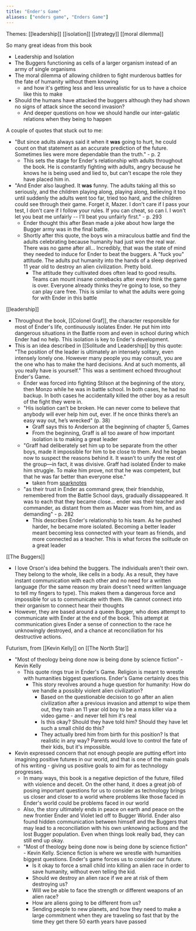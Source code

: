 ```yaml
---
title: "Ender's Game"
aliases: ["enders game", "Enders Game"]
---
```


Themes: [[leadership]] [[isolation]] [[strategy]] [[moral dilemma]]

So many great ideas from this book
- Leadership and Isolation
- The Buggers functioning as cells of a larger organism instead of an army of single organisms
- The moral dilemma of allowing children to fight murderous battles for the fate of humanity without them knowing 
    - and how it's getting less and less unrealistic for us to have a choice like this to make
- Should the humans have attacked the buggers although they had shown no signs of attack since the second invasion?
    - And deeper questions on how we should handle our inter-galatic relations when they being to happen


A couple of quotes that stuck out to me:

- "But since adults always said it when it __was__ going to hurt, he could count on that statement as an accurate prediction of the future. Sometimes lies were more dependable than the truth." - p. 2
    - This sets the stage for Ender's relationship with adults throughout the book. He is constantly fighting with adults, angry because he knows he is being used and lied to, but can't escape the role they have placed him in. 
- "And Ender also laughed. It __was__ funny. The adults taking all this so seriously, and the children playing along, playing along, believing it too until suddenly the adults went too far, tried too hard, and the children could see through their game. Forget it, Mazer. I don't care if I pass your test, I don't care if I follow your rules. If you can cheat, so can I. I won't let you beat me unfairly -- I'll beat you unfairly first." - p. 293
    - Ender thought this after Bean made a joke about how large the Bugger army was in the final battle. 
    - Shortly after this quote, the boys win a miraculous battle and find the adults celebrating because humanity had just won the real war. There was no game after all... Incredibly, that was the state of mind they needed to induce for Ender to beat the buggers. A "fuck you" attitude. The adults put humanity into the hands of a sleep deprived 11 year old to destroy an alien civilization. Pretty bold. 
        - The attitude they cultivated does often lead to good results. Teams can mount insane comebacks after every think the game is over. Everyone already thinks they're going to lose, so they can play care free. This is similar to what the adults were going for with Ender in this battle 


[[leadership]]
- Throughout the book, [[Colonel Graf]], the character responsible for most of Ender's life, continuously isolates Ender. He put him into dangerous situations in the Battle room and even in school during which Ender had no help. This isolation is key to Ender's development. 
- This is an idea described in [[Solitude and Leadership]] by this quote: "The position of the leader is ultimately an intensely solitary, even intensely lonely one. However many people you may consult, you are the one who has to make the hard decisions. And at such moments, all you really have is yourself." This was a sentiment echoed throughout Ender's Game. 
    - Ender was forced into fighting Stilson at the beginning of the story, then Monzo while he was in battle school. In both cases, he had no backup. In both cases he accidentally killed the other boy as a result of the fight they were in. 
    - "His isolation can’t be broken. He can never come to believe that anybody will ever help him out, ever. If he once thinks there’s an easy way out, he’s wrecked" (p. 38)
        - Graff says this to Anderson at the beginning of chapter 5, Games 
        - From the beginning, Graff is all too aware of how important isolation is to making a great leader
    - "Graff had deliberately set him up to be separate from the other boys, made it impossible for him to be close to them. And he began now to suspect the reasons behind it. It wasn’t to unify the rest of the group—in fact, it was divisive. Graff had isolated Ender to make him struggle. To make him prove, not that he was competent, but that he was far better than everyone else."
        - taken from [sparknotes](https://www.sparknotes.com/lit/endersgame/quotes/theme/isolation/)
    - "as their trust in Ender as command grew, their friendship, remembered from the Battle School days, gradually dissappeared. It was to each that they became close... ender was their teacher and commander, as distant from them as Mazer was from him, and as demanding" - p. 282
        - This describes Ender's relationship to his team. As he pushed harder, he became more isolated. Becoming a better leader meant becoming less connected with your team as friends, and more connected as a teacher. This is what forces the solitude on a great leader


[[The Buggers]]
- I love Orson's idea behind the buggers. The individuals aren't their own. They belong to the whole, like cells in a body. As a result, they have instant communication with each other and no need for a written language (for the same reason my brain doesn't need written language to tell my fingers to type). This makes them a dangerous force and impossible for us to communicate with them. We cannot connect into their organism to connect hear their thoughts
- However, they are based around a queen Bugger, who does attempt to communicate with Ender at the end of the book. This attempt at communication gives Ender a sense of connection to the race he unknowingly destroyed, and a chance at reconciliation for his destructive actions. 


Futurism, from [[Kevin Kelly]] on [[The North Star]]
- "Most of theology being done now is being done by science fiction" - Kevin Kelly
    - This quote rings true in Ender's Game. Religion is meant to wrestle with humanities biggest questions. Ender's Game certainly does this
        - This story revolves around a huge question for humanity: How do we handle a possibly violent alien civilization? 
            - Based on the questionable decision to go after an alien civilization after a previous invasion and attempt to wipe them out, they train an 11 year old boy to be a mass killer via a video game - and never tell him it's real 
            - Is this okay? Should they have told him? Should they have let such a small child do this? 
            - They actually bred him from birth for this position? Is that realistic in any way? Parents would love to control the fate of their kids, but it's impossible. 
- Kevin expressed concern that not enough people are putting effort into imagining positive futures in our world, and that is one of the main goals of his writing - giving us positive goals to aim for as technology progresses. 
    - In many ways, this book is a negative depiction of the future, filled with violence and deceit. On the other hand, it does a great job of posing important questions for us to consider as technology brings us closer and closer to a world where problems like those faced in Ender's world could be problems faced in our world
    - Also, the story ultimately ends in peace on earth and peace on the new frontier Ender and Violet led off to Bugger World. Ender also found hidden communication between himself and the Buggers that may lead to a reconciliation with his own unknowing actions and the lost Bugger population. Even when things look really bad, they can still end up okay. 
    - "Most of theology being done now is being done by science fiction" - Kevin Kelly. Science fiction is where we wrestle with humanities biggest questions. Ender's game forces us to consider our future. 
        - Is it okay to force a small child into killing an alien race in order to save humanity, without even telling the kid. 
        - Should we destroy an alien race if we are at risk of them destroying us? 
        - Will we be able to face the strength or different weapons of an alien race? 
        - How are aliens going to be different from us?  
        - Sending people to new planets, and how they need to make a large commitment when they are traveling so fast that by the time they get there 50 earth years have passed 
